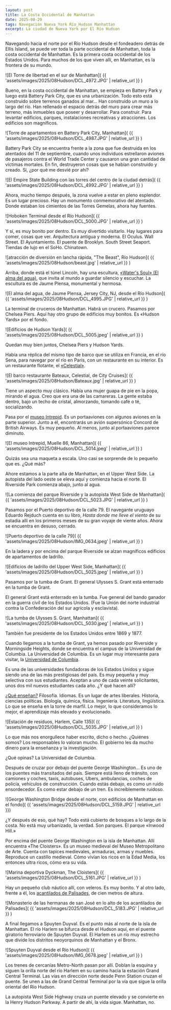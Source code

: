 ```yaml
---
layout: post
title: La Costa Occidental de Manhattan
date: 2025-08-29
tags: Navegación Nueva_York Río_Hudson Manhattan
excerpt: La ciudad de Nueva York por El Río Hudson
---
```


Navegando hacia el norte por el Río Hudson desde el fondeadero detrás de Ellis
Island, se puede ver toda la parte occidental de Manhattan, toda la costa
occidental de Manhattan. Es la primera costa occidental de los Estados Unidos.
Para muchos de los que viven allí, en Manhattan, es la frontera de su mundo.

![El Torre de libertad en el sur de Manhattan](
  {{ 'assets/images/2025/08Hudson/DCL_4972.JPG' | relative_url }}
)

Bueno, en la costa occidental de Manhattan, se empieza en Battery Park y luego
está Battery Park City, que es una urbanización. Todo esto está construido
sobre terrenos ganados al mar... Han construido un muro a lo largo del río. Han
rellenado el espacio detrás del muro para crear más terreno, más inmuebles que
poseer y desarrollar. Para construir. Para levantar edificios, parques,
instalaciones recreativas y atracciones. Los edificios son magníficos.

![Torre de apartamentos en Battery Park City, Manhattan](
  {{ 'assets/images/2025/08Hudson/DCL_4987.JPG' | relative_url }}
)

Battery Park City se encuentra frente a la zona que fue destruida en los
atentados del 11 de septiembre, cuando unos individuos estrellaron aviones de
pasajeros contra el World Trade Center y causaron una gran cantidad de víctimas
mortales. En fin, destruyeron cosas que se habían construido y creado. Sí, ¿por
qué me desvié por ahí?

![El Empire State Building con las torres del centro de la ciudad detrás](
  {{ 'assets/images/2025/08Hudson/DCL_4992.JPG' | relative_url }}
)

Ahora, mucho tiempo después, la zona vuelve a estar en pleno esplendor. Es un
lugar precioso. Hay un monumento conmemorativo del atentado. Donde estaban los
cimientos de las Torres Gemelas, ahora hay fuentes.

![Hoboken Terminal desde el Río Hudson](
  {{ 'assets/images/2025/08Hudson/DCL_5000.JPG' | relative_url }}
)

Y sí, es muy bonito por dentro. Es muy divertido visitarlo. Hay lugares para
comer, cosas que ver. Arquitectura antigua y moderna. El Oculus. Wall Street.
El Ayuntamiento. El puente de Brooklyn. South Street Seaport. Tiendas de lujo
en el SoHo. Chinatown.

![atracción de diversión en lancha rápida, "The Beast", Río Hudson](
  {{ 'assets/images/2025/08Hudson/beast.jpg' | relative_url }}
)

Arriba, donde está el túnel Lincoln, hay una escultura, [«Water's Soul» (El
alma del agua)][alma], que invita al mundo a guardar silencio y escuchar. La
escultura es de Jaume Plensa, monumental y hermosa.

[alma]: https://jaumeplensa.com/works-and-projects/public-space/waters-soul-2020

![El alma del agua, de Jaume Plensa, Jersey City, NJ, desde el Río Hudson](
  {{ 'assets/images/2025/08Hudson/DCL_4995.JPG' | relative_url }}
)

La terminal de cruceros de Manhattan. Habrá un crucero. Pasamos por Chelsea
Piers. Aquí hay otro grupo de edificios muy bonitos. Es «Hudson Yards» por
el fondo.

![Edificios de Hudson Yards](
  {{ 'assets/images/2025/08Hudson/DCL_5005.jpeg' | relative_url }}
)

Quedan muy bien juntos, Chelsea Piers y Hudson Yards.

Había una réplica del mismo tipo de barco que se utiliza en Francia, en el río
Sena, para navegar por el río en París, con un restaurante en su interior. Es
un restaurante flotante, el [«Celestial»][bateaux].

![El barco restaurante Bateaux, Celestial, de City Cruises](
  {{ 'assets/images/2025/08Hudson/Bateaux.jpg' | relative_url }}
)

Tiene un aspecto muy clásico. Había una mujer guapa de pie en la popa, mirando
el agua. Creo que era una de las camareras. La gente estaba dentro, bajo un
techo de cristal, almorzando, tomando café o té, socializando.

[bateaux]: https://www.cityexperiences.com/new-york/city-cruises/bateaux-luxury-sightseeing-lunch-cruise/

Pasa por el [museo Intrepid][intrepid]. Es un portaaviones con algunos aviones
en la parte superior. Junto a él, encontrarás un avión supersónico Concord de
British Airways. Es muy pequeño. Al menos, junto al portaaviones parece
diminuto.

[intrepid]: https://intrepidmuseum.org/

![El museo Intrepid, Muelle 86, Manhattan](
  {{ 'assets/images/2025/08Hudson/DCL_5014.jpeg' | relative_url }}
)

Quizás sea una maqueta a escala. Uno casi se sorprende de lo pequeño que es.
¿Qué más?

Ahore estamos a la parte alta de Manhattan, en el Upper West Side. La
autopista del lado oeste se eleva aquí y comienza hacia el norte. El Riverside
Park comienza abajo, junto al agua.

![La comienza del parque Riverside y la autopista West Side de Manhattan](
  {{ 'assets/images/2025/08Hudson/DCL_5023.JPG' | relative_url }}
)

Pasamos por el Puerto deportivo de la calle 79. El navegante uruguayo Eduardo
Rejduch cuenta en su libro, _Hasta donde me lleve el viento_ de su estadia allí
en los primeros meses de su gran voyaje de viente años. Ahora se encuentra en
desuso, cerrado.

![Puerto deportivo de la calle 79](
  {{ 'assets/images/2025/08Hudson/IMG_0634.jpeg' | relative_url }}
)

En la ladera y por encima del parque Riverside se alzan magníficos edificios de
apartamentos de ladrillo.

![Edificios de ladrillo del Upper West Side, Manhattan](
  {{ 'assets/images/2025/08Hudson/DCL_5025.jpeg' | relative_url }}
)

Pasamos por la tumba de Grant.  El general Ulysses S. Grant está enterrado en
la tumba de Grant.

El general Grant está enterrado en la tumba. Fue general del bando ganador en
la guerra civíl de los Estados Unidos. (Fue la Unión del norte
industrial contra la Confederación del sur agrícola y esclavista).

![La tumba de Ulysses S. Grant, Manhattan](
  {{ 'assets/images/2025/08Hudson/DCL_5030.jpeg' | relative_url }}
)

También fue presidente de los Estados Unidos entre 1869 y 1877.

Cuando llegamos a la tumba de Grant, ya hemos pasado por Riverside y
Morningside Heights, donde se encuentra el campus de la Universidad de
Columbia. La Universidad de Columbia. Es un lugar muy interesante para visitar,
la [Universidad de Columbia][cu].

[cu]: https://es.wikipedia.org/wiki/Universidad_de_Columbia

Es una de las universidades fundadoras de los Estados Unidos y sigue siendo una
de las más prestigiosas del país. Es muy pequeña y muy selectiva con sus
estudiantes. Aceptan a uno de cada veinte solicitantes, unos dos mil nuevos
estudiantes cada año. ¿Y qué hacen allí?

[¿Qué enseñan?][columbia] Filosofía. Idiomas. Es un lugar de artes liberales.
Historia, ciencias políticas. Biología, química, física. Ingeniería.
Literatura, lingüística. Lo que se enseña en la torre de marfil. Lo mejor, lo
que consideramos lo mejor, el aprendizaje más elevado y evolucionado.

[columbia]: https://www.columbia.edu/

![Estación de residuos, Harlem, Calle 135](
  {{ 'assets/images/2025/08Hudson/DCL_5035.JPG' | relative_url }}
)

Lo que más nos enorgullece haber escrito, dicho o hecho. ¿Quiénes somos?
Los responsables lo valoran mucho.  El gobierno les da mucho dinero para la
enseñanza y la investigación.

¿Qué opinas? La Universidad de Columbia.

Después de cruzar por debajo del puente George Washington... Es uno de los
puentes más transitados del país. Siempre está lleno de tránsito, con camiones
y coches, taxis, autobuses, Ubers, ambulancias, coches de policía, vehículos de
construcción. Cuando estás debajo, es como un ruido ensordecedor. Es como estar
debajo de un tren. Es increíblemente ruidoso.

![George Washington Bridge desde el norte, con edificios de Manhattan en el
fondo]( {{ 'assets/images/2025/08Hudson/DCL_5159.JPG' | relative_url }})

¿Y después de eso, qué hay? Todo está cubierto de bosques a lo largo de la
costa. No está muy urbanizado, la verdad. Son parques. El parque «Inwood Hill.»

Por encima del puente George Washington en la isla de Manhattan. Allí encuentra
«The Cloisters». Es un museo medieval del Museo Metropolitano de Arte. Cuenta
con tapices medievales, armaduras, armas y muebles. Reproduce un castillo
medieval. Cómo vivían los ricos en la Edad Media, los entonces ultra ricos,
cómo era su vida.

![Marina deportiva Dyckman, The Cloisters](
  {{ 'assets/images/2025/08Hudson/DCL_5161.JPG' | relative_url }}
)

Hay un pequeño club náutico allí, con veleros. Es muy bonito. Y al otro lado,
frente a él, los [acantilados de Palisades][palisades], de cien metros de
altura.

[palisades]: https://es.wikipedia.org/wiki/Palisades_(r%C3%ADo_Hudson)

![Monasterio de las hermanas de san José en lo alto de los acantilados de
Palisades]( {{ 'assets/images/2025/08Hudson/DCL_5183.JPG' | relative_url }}
)

A final llegamos a Spuyten Duyval. Es el punto más al norte de la isla de
Manhattan.  El río Harlem se bifurca desde el Hudson aquí, en el puente
giratorio ferroviario de Spuyten Duyval. El Harlem es un río muy estrecho que
divide los distritos neoyorquinos de Manhattan y el Bronx.

![Spuyten Duyval desde el Río Hudson](
  {{ 'assets/images/2025/08Hudson/IMG_0678.jpeg' | relative_url }}
)

Los trenes de cercanías Metro-North pasan por allí.  Doblan la esquina y siguen
la orilla norte del río Harlem en su camino hacia la estación Grand Central
Terminal.  Las vías en dirección norte desde Penn Station cruzan el puente. Se
unen a las de Grand Central Terminal por la vía que sigue la orilla oriental
del Río Hudson.

La autopista West Side Highway cruza un puente elevado y se convierte en la
Henry Hudson Parkway. A partir de ahí, la vida sigue. Manhattan, no.

